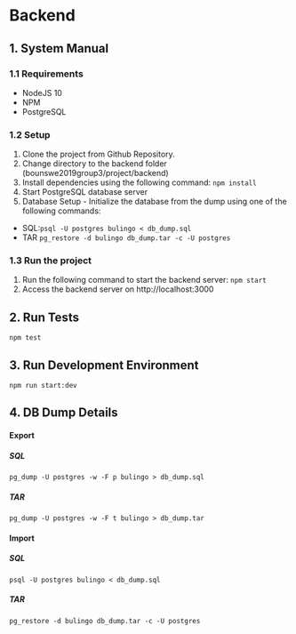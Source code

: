 # Backend
## 1. System Manual

### 1.1 Requirements
* NodeJS 10
* NPM
* PostgreSQL

### 1.2 Setup
1. Clone the project from Github Repository.
2. Change directory to the backend folder (bounswe2019group3/project/backend)
3. Install dependencies using the following command: ```npm install```
4. Start PostgreSQL database server
5. Database Setup - Initialize the database from the dump using one of the following commands:
- SQL:```psql -U postgres bulingo < db_dump.sql```
- TAR ```pg_restore -d bulingo db_dump.tar -c -U postgres```

### 1.3 Run the project
1. Run the following command to start the backend server: ```npm start```
2. Access the backend server on http://localhost:3000

## 2. Run Tests
```
npm test
```

## 3. Run Development Environment
```
npm run start:dev
```

## 4. DB Dump Details
#### Export
##### SQL
```
pg_dump -U postgres -w -F p bulingo > db_dump.sql
```

##### TAR
```
pg_dump -U postgres -w -F t bulingo > db_dump.tar
```

#### Import
##### SQL
```
psql -U postgres bulingo < db_dump.sql
```

##### TAR 
```
pg_restore -d bulingo db_dump.tar -c -U postgres
```